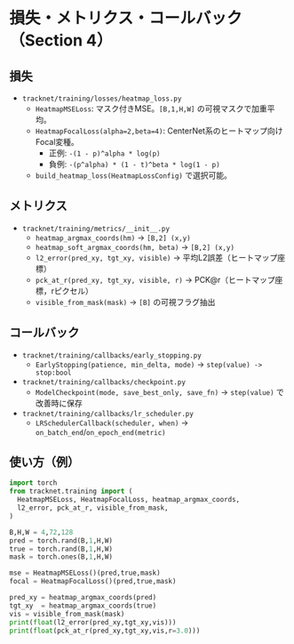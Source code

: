 # 損失・メトリクス・コールバック（Section 4）

## 損失
- `tracknet/training/losses/heatmap_loss.py`
  - `HeatmapMSELoss`: マスク付きMSE。`[B,1,H,W]` の可視マスクで加重平均。
  - `HeatmapFocalLoss(alpha=2,beta=4)`: CenterNet系のヒートマップ向けFocal変種。
    - 正例: `-(1 - p)^alpha * log(p)`
    - 負例: `-(p^alpha) * (1 - t)^beta * log(1 - p)`
  - `build_heatmap_loss(HeatmapLossConfig)` で選択可能。

## メトリクス
- `tracknet/training/metrics/__init__.py`
  - `heatmap_argmax_coords(hm)` → `[B,2] (x,y)`
  - `heatmap_soft_argmax_coords(hm, beta)` → `[B,2] (x,y)`
  - `l2_error(pred_xy, tgt_xy, visible)` → 平均L2誤差（ヒートマップ座標）
  - `pck_at_r(pred_xy, tgt_xy, visible, r)` → PCK@r（ヒートマップ座標，rピクセル）
  - `visible_from_mask(mask)` → `[B]` の可視フラグ抽出

## コールバック
- `tracknet/training/callbacks/early_stopping.py`
  - `EarlyStopping(patience, min_delta, mode)` → `step(value) -> stop:bool`
- `tracknet/training/callbacks/checkpoint.py`
  - `ModelCheckpoint(mode, save_best_only, save_fn)` → `step(value)` で改善時に保存
- `tracknet/training/callbacks/lr_scheduler.py`
  - `LRSchedulerCallback(scheduler, when)` → `on_batch_end`/`on_epoch_end(metric)`

## 使い方（例）
```python
import torch
from tracknet.training import (
  HeatmapMSELoss, HeatmapFocalLoss, heatmap_argmax_coords,
  l2_error, pck_at_r, visible_from_mask,
)

B,H,W = 4,72,128
pred = torch.rand(B,1,H,W)
true = torch.rand(B,1,H,W)
mask = torch.ones(B,1,H,W)

mse = HeatmapMSELoss()(pred,true,mask)
focal = HeatmapFocalLoss()(pred,true,mask)

pred_xy = heatmap_argmax_coords(pred)
tgt_xy  = heatmap_argmax_coords(true)
vis = visible_from_mask(mask)
print(float(l2_error(pred_xy,tgt_xy,vis)))
print(float(pck_at_r(pred_xy,tgt_xy,vis,r=3.0)))
```

